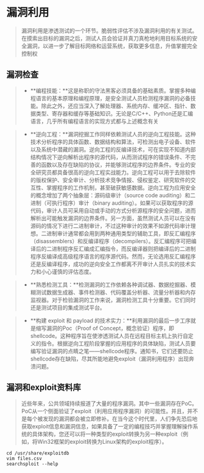# 漏洞利用

> 漏洞利用是渗透测试的一个环节。脆弱性评估不涉及漏洞利用的有关测试。在摸索出目标的漏洞之后，测试人员会验证并真刀真枪地利用目标系统的安全漏洞，以进一步了解目标网络和运营系统，获取更多信息，升值掌握完全控制权

## 漏洞检查

> - **编程技能：**这是称职的守法黑客必须具备的基础素质。掌握多种编程语言的基本原理和编程原理，是安全测试人员检测程序漏洞的必备技能。除此之外，还应当深入了解处理器、系统内存、缓冲区、指针、数据类型、寄存器和缓存等基础知识。无论是C/C++、Python还是汇编语言，几乎所有编程语言的实现方式都与上述概念有关

> - **逆向工程：**漏洞挖掘工作同样依赖测试人员的逆向工程技能。这种技术分析程序的具体函数、数据结构和算法，可检测出电子设备、软件以及系统中潜藏的漏洞。逆向工程的反编译技术，可在实现不知道内部结构情况下逆向解析出程序的源代码，从而测试程序的错误条件、不完善的函数以及存在缺陷的协议，并能够测试程序的边界条件。专业的安全研究员都具备很高的逆向工程实战能力。逆向工程可以用于去除软件的版权保护、安全审计、分析技术竞争情报、侵权鉴定、研究软件的交互性、掌握程序的工作机制，甚至破获敏感数据。逆向工程为应用安全的概念增加了两个抽象层：源码级审计（source code auditing）和二进制（可执行程序）审计（binary auditing）。如果可以获取程序的源代码，审计人员可采用自动或手动的方式分析源程序的安全问题，进而解析出可能触发漏洞的边界条件。另一方面，虽然测试人员可以在没有源码的情况下进行二进制审计，不过这种审计的效果不如源代码审计理想。二进制审计通常都会用到两种通用类型的辅助工具，即反汇编程序（disassemblers）和反编译程序（decompilers）。反汇编程序可把编译后的二进制程序反汇编成汇编指令，而反编译器则把编译后的二进制程序反编译成高级程序语言的程序源代码。然而，无论选用反汇编程序还是反编译程序，成功的逆向安全工作都离不开审计人员扎实的技术实力和小心谨慎的评估态度。

> - **熟悉检测工具：**检测漏洞的工作依赖各种调试器、数据挖掘器、模糊测试数据生成器、事件检测器、代码覆盖分析器、流量分析器和内存监视器。对于检验漏洞的工作来说，漏洞检测工具十分重要。它们同时还是测试项目的集成测试平台。

> - **构建 exploit 和 payload 的技术实力：**利用漏洞的最后一步工序就是缩写漏洞的Poc（Proof of Concept，概念验证）程序，即shellcode。这种程序旨在使渗透测试人员在远程目标主机上执行自定义的指令。根据逆向工程阶段掌握的应用程序的具体缺陷，测试人员要编写验证漏洞的点睛之笔——shellcode程序。通知书，它们还要防止shellcode存在缺陷，尽其所能地避免exploit（漏洞利用程序）出现奔溃问题。

## 漏洞和exploit资料库

> 近些年来，公共领域持续报道了大量的程序漏洞。其中一些漏洞存在PoC。PoC从一个侧面验证了exploit（利用应用程序漏洞）的可能性。并且，并不是每个被发现的漏洞都会被立即修补。在当今这个时代里，人们争先恐后地获取exploit信息和漏洞信息，如果具备了一定的编程技巧并掌握理解操作系统的具体架构，您还可以将一种类型的exploit转换为另一种exploit（例如，将Win32框架的exploit转换为Linux架构的exploit程序）。

```shell
cd /usr/share/exploitdb
vim files.csv
searchsploit --help
```
